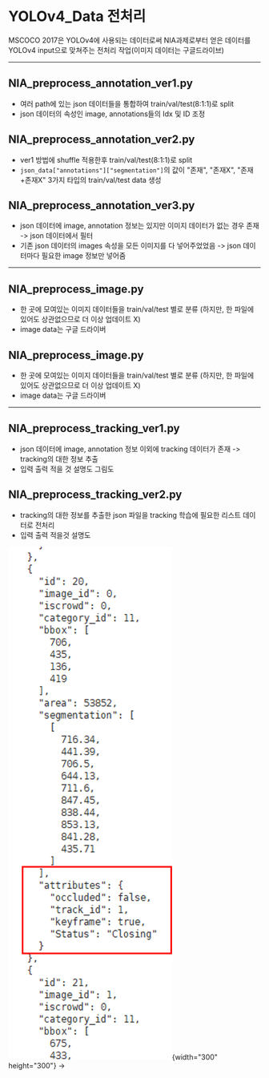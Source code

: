 # YOLOv4_Data 전처리

MSCOCO 2017은 YOLOv4에 사용되는 데이터로써 NIA과제로부터 얻은 데이터를 YOLOv4 input으로 맞쳐주는 전처리 작업(이미지 데이터는 구글드라이브)

---

## NIA_preprocess_annotation_ver1.py

- 여러 path에 있는 json 데이터들을 통합하여 train/val/test(8:1:1)로 split
- json 데이터의 속성인 image, annotations들의 Idx 및 ID 조정

## NIA_preprocess_annotation_ver2.py

- ver1 방법에 shuffle 적용한후 train/val/test(8:1:1)로 split
- `json_data["annotations"]["segmentation"]`의 값이 "존재", "존재X", "존재+존재X" 3가지 타입의 train/val/test data 생성

## NIA_preprocess_annotation_ver3.py

- json 데이터에 image, annotation 정보는 있지만 이미지 데이터가 없는 경우 존재 -> json 데이터에서 필터
- 기존 json 데이터의 images 속성을 모든 이미지를 다 넣어주었었음 -> json 데이터마다 필요한 image 정보만 넣어줌

---

## NIA_preprocess_image.py

- 한 곳에 모여있는 이미지 데이터들을 train/val/test 별로 분류 (하지만, 한 파일에 있어도 상관없으므로 더 이상 업데이트 X)
- image data는 구글 드라이버

## NIA_preprocess_image.py

- 한 곳에 모여있는 이미지 데이터들을 train/val/test 별로 분류 (하지만, 한 파일에 있어도 상관없으므로 더 이상 업데이트 X)
- image data는 구글 드라이버

---

## NIA_preprocess_tracking_ver1.py

- json 데이터에 image, annotation 정보 이외에 tracking 데이터가 존재 -> tracking의 대한 정보 추출
- 입력 출력 적을 것 설명도 그림도 


## NIA_preprocess_tracking_ver2.py

- tracking의 대한 정보를 추출한 json 파일을 tracking 학습에 필요한 리스트 데이터로 전처리
- 입력 출력 적을것 설명도

![사진](./사진/tracking_1.png){width="300" height="300"} ->
